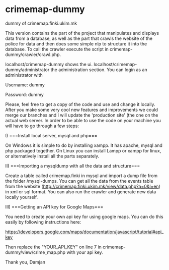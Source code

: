 crimemap-dummy
==============

dummy of crimemap.finki.ukim.mk

This version contains the part of the project that manipulates and displays data from a database, 
as well as the part that crawls the website of the police for data and then does some simple nlp to structure it into the database.
To call the crawler execute the script in crimemap-dummy/crawler/crawl.php.

localhost/crimemap-dummy shows the ui.
localhost/crimemap-dummy/administrator the administration section.
You can login as an administrator with 

Username: dummy

Password: dummy

Please, feel free to get a copy of the code and use and change it locally. After you make some very cool new features and improvements we could merge our branches and I will update the 'production site' (the one on the actual web server. 
In order to be able to use the code on your machine you will have to go through a few steps:

I)
===Install local server, mysql and php===

On Windows it is simple to do by installing xampp. 
It has apache, mysql and php packaged together.
On Linux you can install Lampp or xampp for linux, or alternatively install all the parts separately. 

II)
===Importing a mysqldump with all the data and structure===

Create a table called crimemap.finki in mysql and import a dump file from the folder /mysql-dumps.
You can get all the data from the events table from the website (http://crimemap.finki.ukim.mk/view/data.php?a=0&l=en) in xml or sql format.
You can also run the crawler and generate new data locally yourself.

III)
===Getting an API key for Google Maps===

You need to create your own api key for using google maps. You can do this easily by following instructions here:

https://developers.google.com/maps/documentation/javascript/tutorial#api_key

Then replace the "YOUR_API_KEY" on line 7 in crimemap-dummy/view/crime_map.php with your api key.

Thank you,
Damjan